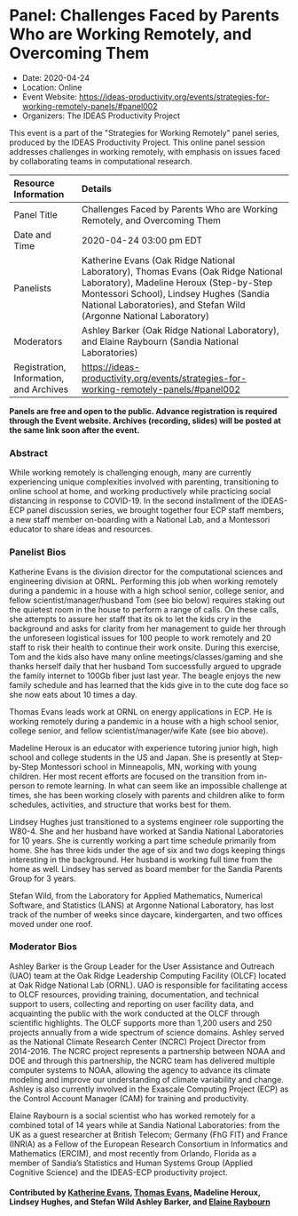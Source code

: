 















			   

<!-- Note: this label does NOT include the trailing colon -->





<!-- Note: this label does NOT include the trailing colon -->





# Panel: Challenges Faced by Parents Who are Working Remotely, and Overcoming Them

- Date: 2020-04-24
- Location: Online
- Event Website: https://ideas-productivity.org/events/strategies-for-working-remotely-panels/#panel002
- Organizers: The IDEAS Productivity Project
			   
This event is a part of the "Strategies for Working Remotely" 
panel series, produced by the IDEAS Productivity
Project.
This online panel session addresses challenges in working remotely, with emphasis on issues faced by collaborating teams in computational research.

Resource Information | Details
:--- | :---			   
Panel Title | Challenges Faced by Parents Who are Working Remotely, and Overcoming Them
Date and Time | 2020-04-24 03:00 pm EDT
Panelists | Katherine Evans (Oak Ridge National Laboratory), Thomas Evans (Oak Ridge National Laboratory), Madeline Heroux (Step-by-Step Montessori School), Lindsey Hughes (Sandia National Laboratories),  and Stefan Wild (Argonne National Laboratory)
Moderators | Ashley Barker (Oak Ridge National Laboratory),  and Elaine Raybourn (Sandia National Laboratories)
Registration, Information, and Archives | 	<https://ideas-productivity.org/events/strategies-for-working-remotely-panels/#panel002>	   

**Panels are free and open to the public. Advance registration is required through the Event website. Archives (recording, slides) will be posted at the same link soon after the event.**

### Abstract
<p>While working remotely is challenging enough, many are currently
experiencing unique complexities involved with parenting,
transitioning to online school at home, and working productively while
practicing social distancing in response to COVID-19.  In the second
installment of the IDEAS-ECP panel discussion series, we brought
together four ECP staff members, a new staff member on-boarding with a
National Lab, and a Montessori educator to share ideas and resources.</p>



### Panelist Bios
<p>Katherine Evans is the division director for the computational
sciences and engineering division at ORNL. Performing this job when
working remotely during a pandemic in a house with a high school
senior, college senior, and fellow scientist/manager/husband Tom (see
bio below) requires staking out the quietest room in the house to
perform a range of calls. On these calls, she attempts to assure her
staff that its ok to let the kids cry in the background and asks for
clarity from her management to guide her through the unforeseen
logistical issues for 100 people to work remotely and 20 staff to risk
their health to continue their work onsite.  During this exercise, Tom
and the kids also have many online meetings/classes/gaming and she
thanks herself daily that her husband Tom successfully argued to
upgrade the family internet to 100Gb fiber just last year. The beagle
enjoys the new family schedule and has learned that the kids give in
to the cute dog face so she now eats about 10 times a day.</p>
<p>Thomas Evans leads work at ORNL on energy applications in ECP.  He is
working remotely during a pandemic in a house with a high school
senior, college senior, and fellow scientist/manager/wife Kate (see
bio above).</p>
<p>Madeline Heroux is an educator with experience tutoring junior high,
high school and college students in the US and Japan.  She is
presently at Step-by-Step Montessori school in Minneapolis, MN,
working with young children. Her most recent efforts are focused on
the transition from in-person to remote learning.  In what can seem
like an impossible challenge at times, she has been working closely
with parents and children alike to form schedules, activities, and
structure that works best for them.</p>
<p>Lindsey Hughes just transitioned to a systems engineer role supporting
the W80-4. She and her husband have worked at Sandia National
Laboratories for 10 years. She is currently working a part time
schedule primarily from home. She has three kids under the age of six
and two dogs keeping things interesting in the background. Her husband
is working full time from the home as well. Lindsey has served as
board member for the Sandia Parents Group for 3 years.</p>
<p>Stefan Wild, from the Laboratory for Applied Mathematics, Numerical
Software, and Statistics (LANS) at Argonne National Laboratory, has
lost track of the number of weeks since daycare, kindergarten, and two
offices moved under one roof.</p>

    


### Moderator Bios
<p>Ashley Barker is the Group Leader for the User Assistance and Outreach
(UAO) team at the Oak Ridge Leadership Computing Facility (OLCF)
located at Oak Ridge National Lab (ORNL). UAO is responsible for
facilitating access to OLCF resources, providing training,
documentation, and technical support to users, collecting and
reporting on user facility data, and acquainting the public with the
work conducted at the OLCF through scientific highlights. The OLCF
supports more than 1,200 users and 250 projects annually from a wide
spectrum of science domains. Ashley served as the National Climate
Research Center (NCRC) Project Director from 2014-2016. The NCRC
project represents a partnership between NOAA and DOE and through this
partnership, the NCRC team has delivered multiple computer systems to
NOAA, allowing the agency to advance its climate modeling and improve
our understanding of climate variability and change. Ashley is also
currently involved in the Exascale Computing Project (ECP) as the
Control Account Manager (CAM) for training and productivity.</p>
<p>Elaine Raybourn is a social scientist who has worked remotely for a
combined total of 14 years while at Sandia National Laboratories: from
the UK as a guest researcher at British Telecom; Germany (FhG FIT) and
France (INRIA) as a Fellow of the European Research Consortium in
Informatics and Mathematics (ERCIM), and most recently from Orlando,
Florida as a member of Sandia’s Statistics and Human Systems Group
(Applied Cognitive Science) and the IDEAS-ECP productivity project.</p>

    

#### Contributed by [Katherine Evans](https://github.com/kevans32 "Katherine Evans GitHub profile"), [Thomas Evans](https://github.com/tmdelellis "Thomas Evans GitHub profile"), Madeline Heroux, Lindsey Hughes,  and Stefan Wild Ashley Barker,  and [Elaine Raybourn](https://github.com/elaineraybourn "Elaine Raybourn GitHub profile")

<!---
Publish: preview
Categories: skills
Topics: online learning
Level: 2
Prerequisites: default
Aggregate: none
--->







